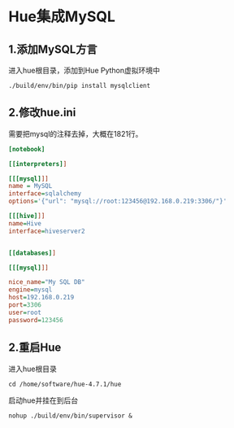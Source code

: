 # Hue集成MySQL


## 1.添加MySQL方言

进入hue根目录，添加到Hue Python虚拟环境中
```shell
./build/env/bin/pip install mysqlclient
```

## 2.修改hue.ini
需要把mysql的注释去掉，大概在1821行。
```ini
[notebook]

[[interpreters]]

[[[mysql]]]
name = MySQL
interface=sqlalchemy
options='{"url": "mysql://root:123456@192.168.0.219:3306/"}'

[[[hive]]]
name=Hive
interface=hiveserver2


[[databases]]

[[[mysql]]]

nice_name="My SQL DB"
engine=mysql
host=192.168.0.219
port=3306
user=root
password=123456
```

## 2.重启Hue

进入hue根目录
```shell
cd /home/software/hue-4.7.1/hue
```

启动hue并挂在到后台

```shell
nohup ./build/env/bin/supervisor &
```